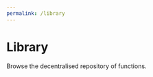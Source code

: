 ```yaml
---
permalink: /library
---
```


# Library

Browse the decentralised repository of functions.

<Library />

